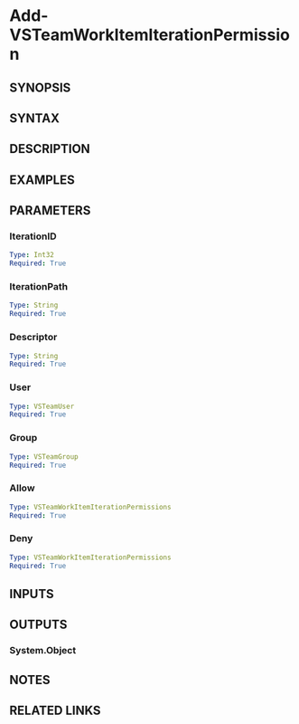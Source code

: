 <!-- #include "./common/header.md" -->

# Add-VSTeamWorkItemIterationPermission

## SYNOPSIS

<!-- #include "./synopsis/Add-VSTeamWorkItemIterationPermission.md" -->

## SYNTAX

## DESCRIPTION

<!-- #include "./synopsis/Add-VSTeamWorkItemIterationPermission.md" -->

## EXAMPLES

## PARAMETERS

### IterationID

```yaml
Type: Int32
Required: True
```

### IterationPath

```yaml
Type: String
Required: True
```

### Descriptor

```yaml
Type: String
Required: True
```

### User

```yaml
Type: VSTeamUser
Required: True
```

### Group

```yaml
Type: VSTeamGroup
Required: True
```

### Allow

```yaml
Type: VSTeamWorkItemIterationPermissions
Required: True
```

### Deny

```yaml
Type: VSTeamWorkItemIterationPermissions
Required: True
```

<!-- #include "./params/projectName.md" -->

## INPUTS

## OUTPUTS

### System.Object

## NOTES

<!-- #include "./common/prerequisites.md" -->

## RELATED LINKS

<!-- #include "./common/related.md" -->
